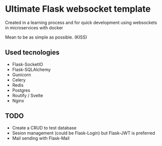 # Ultimate Flask websocket template

Created in a learning process and for quick development using websockets in microservices with docker

Mean to be as simple as possible. (KISS)

## Used tecnologies
- Flask-SocketIO
- Flask-SQLAlchemy
- Gunicorn
- Celery
- Redis
- Postgres
- Routify / Svelte
- Nginx

## TODO
- Create a CRUD to test database
- Sesion management (could be Flask-Login) but Flask-JWT is preferred
- Mail sending with Flask-Mail
